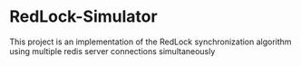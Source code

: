 # RedLock-Simulator
This project is an implementation of the RedLock synchronization algorithm using multiple redis server connections simultaneously
